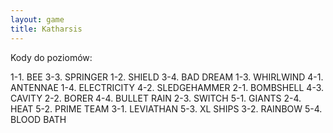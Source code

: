 ```yaml
---
layout: game
title: Katharsis
---
```


Kody do poziomów:

1-1. BEE                    	3-3. SPRINGER
1-2. SHIELD                 	3-4. BAD DREAM
1-3. WHIRLWIND              	4-1. ANTENNAE
1-4. ELECTRICITY            	4-2. SLEDGEHAMMER
2-1. BOMBSHELL              	4-3. CAVITY
2-2. BORER                  	4-4. BULLET RAIN
2-3. SWITCH                 	5-1. GIANTS
2-4. HEAT                   	5-2. PRIME TEAM
3-1. LEVIATHAN              	5-3. XL SHIPS
3-2. RAINBOW                	5-4. BLOOD BATH
